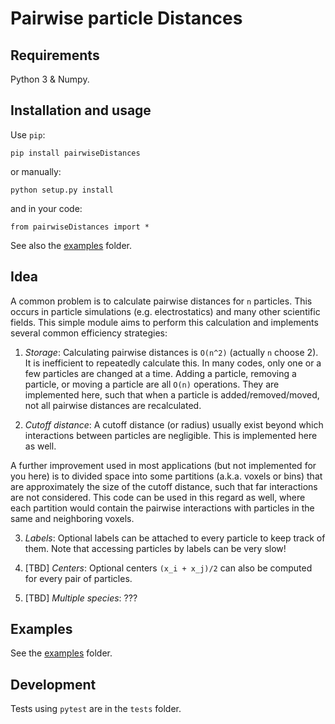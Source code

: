 # Pairwise particle Distances

## Requirements

Python 3 & Numpy.

## Installation and usage

Use `pip`:
```
pip install pairwiseDistances
```
or manually:
```
python setup.py install
```
and in your code:
```
from pairwiseDistances import *
```
See also the [examples](examples) folder.

## Idea

A common problem is to calculate pairwise distances for `n` particles. This occurs in particle simulations (e.g. electrostatics) and many other scientific fields. This simple module aims to perform this calculation and implements several common efficiency strategies:

1. *Storage*: Calculating pairwise distances is `O(n^2)` (actually `n` choose 2). It is inefficient to repeatedly calculate this. In many codes, only one or a few particles are changed at a time. Adding a particle, removing a particle, or moving a particle are all `O(n)` operations. They are implemented here, such that when a particle is added/removed/moved, not all pairwise distances are recalculated.

2. *Cutoff distance*: A cutoff distance (or radius) usually exist beyond which interactions between particles are negligible. This is implemented here as well.

A further improvement used in most applications (but not implemented for you here) is to divided space into some partitions (a.k.a. voxels or bins) that are approximately the size of the cutoff distance, such that far interactions are not considered. This code can be used in this regard as well, where each partition would contain the pairwise interactions with particles in the same and neighboring voxels.

3. *Labels*: Optional labels can be attached to every particle to keep track of them. Note that accessing particles by labels can be very slow!

4. [TBD] *Centers*: Optional centers `(x_i + x_j)/2` can also be computed for every pair of particles.

5. [TBD] *Multiple species*: ???

## Examples

See the [examples](examples) folder.

## Development

Tests using `pytest` are in the `tests` folder.

